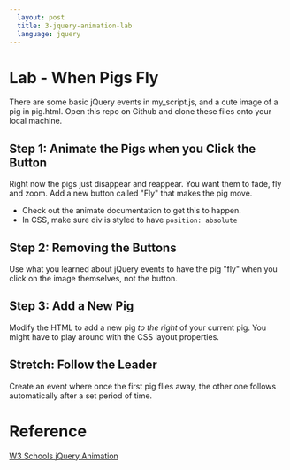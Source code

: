 ```yaml
---
  layout: post
  title: 3-jquery-animation-lab
  language: jquery
---
```


#  Lab - When Pigs Fly
There are some basic jQuery events in my_script.js, and a cute image of a pig in pig.html. Open this repo on Github and clone these files onto your local machine.


##  Step 1: Animate the Pigs when you Click the Button
Right now the pigs just disappear and reappear. You want them to fade, fly and zoom. Add a new button called "Fly" that makes the pig move. 
* Check out the animate documentation to get this to happen.
* In CSS, make sure div is styled to have `position: absolute`

##  Step 2: Removing the Buttons
Use what you learned about jQuery events to have the pig "fly" when you click on the image themselves, not the button.

##  Step 3: Add a New Pig
Modify the HTML to add a new pig *to the right* of your current pig. You might have to play around with the CSS layout properties.

##  **Stretch:** Follow the Leader
Create an event where once the first pig flies away, the other one follows automatically after a set period of time.

#  Reference
[W3 Schools jQuery Animation](http://www.w3schools.com/jquery/jquery_animate.asp)
